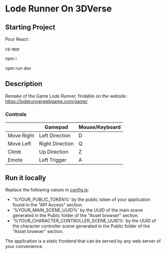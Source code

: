# Lode Runner On 3DVerse

## Starting Project

Pour React :

cp app

npm i 

npm run dev

## Description

Remake of the Game Lode Runner, findable on the website : https://loderunnerwebgame.com/game/

### Controls

|             | Gamepad        | Mouse/Keyboard |
| ----------- | -------------- | -------------- |
| Move Right  | Left Direction | D              |
| Move Left   | Right Direction| Q              |
| Climb       | Up Direction   | Z              |
| Emote       | Left Trigger   | A              |

## Run it locally

Replace the following values in [config.js](./config.js):

- '%YOUR_PUBLIC_TOKEN%' by the public token of your application found in the "API Access" section.
- '%YOUR_MAIN_SCENE_UUID%' by the UUID of the main scene generated in the Public folder of the "Asset browser" section.
- '%YOUR_CHARACTER_CONTROLLER_SCENE_UUID%' by the UUID of the character controller scene generated in the Public folder of the "Asset browser" section.

The application is a static frontend that can be served by any web server of your convenience.

